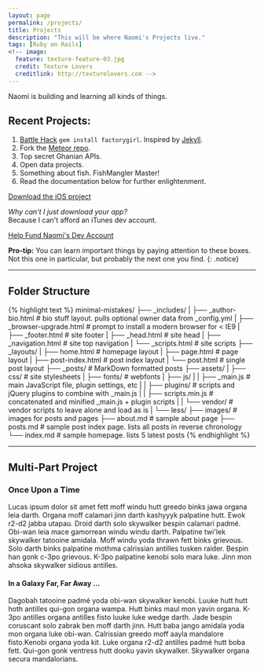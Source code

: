 ```yaml
---
layout: page
permalink: /projects/
title: Projects
description: "This will be where Naomi's Projects live."
tags: [Ruby on Rails]
<!-- image:
  feature: texture-feature-03.jpg
  credit: Texture Lovers
  creditlink: http://texturelovers.com -->
---
```

Naomi is building and learning all kinds of things.

## Recent Projects:

1. [Battle Hack](http://google.ca) `gem install factorygirl`. Inspired by [Jekyll](http://jekyllrb.com).
2. Fork the [Meteor repo](https://github.com/summerspirit/pomegranates/fork).
3. Top secret Ghanian APIs.
4. Open data projects.
5. Something about fish. FishMangler Master!
6. Read the documentation below for further enlightenment.

<div markdown="0"><a href="#" class="btn">Download the iOS project</a></div>

_Why can't I just download your app?_ <br />
Because I can't afford an iTunes dev account. 

<div markdown="0"><a href="#" class="btn btn-success">Help Fund Naomi's Dev Account</a></div> 

**Pro-tip:** You can learn important things by paying attention to these boxes. Not this one in particular, but probably the next one you find.
{: .notice}

---

## Folder Structure

{% highlight text %}
minimal-mistakes/
├── _includes/
|    ├── _author-bio.html        # bio stuff layout. pulls optional owner data from _config.yml
|    ├── _browser-upgrade.html   # prompt to install a modern browser for < IE9
|    ├── _footer.html            # site footer
|    ├── _head.html              # site head
|    ├── _navigation.html        # site top navigation
|    └── _scripts.html           # site scripts
├── _layouts/
|    ├── home.html               # homepage layout
|    ├── page.html               # page layout
|    ├── post-index.html         # post index layout
|    └── post.html               # single post layout
├── _posts/                      # MarkDown formatted posts
├── assets/
|    ├── css/                    # site stylesheets
|    ├── fonts/                  # webfonts
|    ├── js/
|    |   ├── _main.js            # main JavaScript file, plugin settings, etc
|    |   ├── plugins/            # scripts and jQuery plugins to combine with _main.js
|    |   ├── scripts.min.js      # concatenated and minified _main.js + plugin scripts
|    |   └── vendor/             # vendor scripts to leave alone and load as is
|    └── less/
├── images/                      # images for posts and pages
├── about.md                     # sample about page
├── posts.md                     # sample post index page. lists all posts in reverse chronology
└── index.md                     # sample homepage. lists 5 latest posts
{% endhighlight %}

---

## Multi-Part Project

### Once Upon a Time

Lucas ipsum dolor sit amet fett moff windu hutt greedo binks jawa organa leia darth. Organa moff calamari jinn darth kashyyyk palpatine hutt. Ewok r2-d2 jabba utapau. Droid darth solo skywalker bespin calamari padmé. Obi-wan leia mace gamorrean windu windu darth. Palpatine twi'lek skywalker tatooine amidala. Moff windu yoda thrawn fett binks grievous. Solo darth binks palpatine mothma calrissian antilles tusken raider. Bespin han gonk c-3po grievous. K-3po palpatine kenobi solo mara luke. Jinn mon ahsoka skywalker sidious antilles.

#### In a Galaxy Far, Far Away ... 

Dagobah tatooine padmé yoda obi-wan skywalker kenobi. Luuke hutt hutt hoth antilles qui-gon organa wampa. Hutt binks maul mon yavin organa. K-3po antilles organa antilles fisto luuke luke wedge darth. Jade bespin coruscant solo zabrak ben moff darth jinn. Hutt baba jango amidala yoda mon organa luke obi-wan. Calrissian greedo moff aayla mandalore fisto.Kenobi organa yoda kit. Luke organa r2-d2 antilles padmé hutt boba fett. Qui-gon gonk ventress hutt dooku yavin skywalker. Skywalker organa secura mandalorians.

